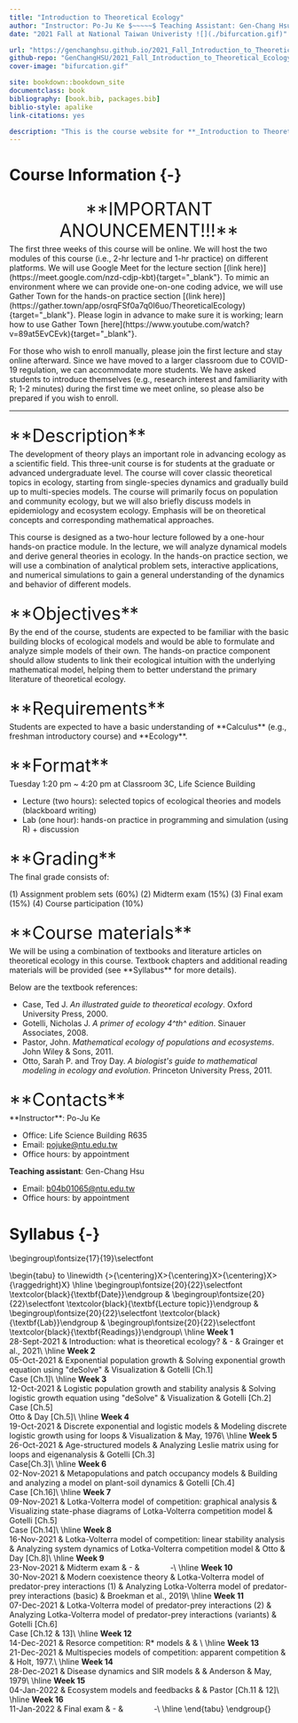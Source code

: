 ```yaml
--- 
title: "Introduction to Theoretical Ecology"
author: "Instructor: Po-Ju Ke $~~~~~$ Teaching Assistant: Gen-Chang Hsu"
date: "2021 Fall at National Taiwan Univeristy ![](./bifurcation.gif)"

url: "https://genchanghsu.github.io/2021_Fall_Introduction_to_Theoretical_Ecology/"
github-repo: "GenChangHSU/2021_Fall_Introduction_to_Theoretical_Ecology"
cover-image: "bifurcation.gif"

site: bookdown::bookdown_site
documentclass: book
bibliography: [book.bib, packages.bib]
biblio-style: apalike
link-citations: yes

description: "This is the course website for **_Introduction to Theoretical Ecology_** 2021 Fall at National Taiwan University."
---
```




# Course Information {-}

<p style = "font-size: 24pt; margin-bottom: 5px; margin-top: 25px; text-align: center"> **IMPORTANT ANOUNCEMENT!!!** </p>
The first three weeks of this course will be online. We will host the two modules of this course (i.e., 2-hr lecture and 1-hr practice) on different platforms. We will use Google Meet for the lecture section [(link here)](https://meet.google.com/nzd-cdjp-kbt){target="_blank"}. To mimic an environment where we can provide one-on-one coding advice, we will use Gather Town for the hands-on practice section [(link here)](https://gather.town/app/osrqFSf0a7q0I6uo/TheoreticalEcology){target="_blank"}. Please login in advance to make sure it is working; learn how to use Gather Town [here](https://www.youtube.com/watch?v=89at5EvCEvk){target="_blank"}.

For those who wish to enroll manually, please join the first lecture and stay online afterward. Since we have moved to a larger classroom due to COVID-19 regulation, we can accommodate more students. We have asked students to introduce themselves (e.g., research interest and familiarity with R; 1-2 minutes) during the first time we meet online, so please also be prepared if you wish to enroll.

********************************************************************************

<p style = "font-size: 24pt; margin-bottom: 5px; margin-top: 25px"> **Description** </p> The development of theory plays an important role in advancing ecology as a scientific field. This three-unit course is for students at the graduate or advanced undergraduate level. The course will cover classic theoretical topics in ecology, starting from single-species dynamics and gradually build up to multi-species models. The course will primarily focus on population and community ecology, but we will also briefly discuss models in epidemiology and ecosystem ecology. Emphasis will be on theoretical concepts and corresponding mathematical approaches.

This course is designed as a two-hour lecture followed by a one-hour hands-on practice module. In the lecture, we will analyze dynamical models and derive general theories in ecology. In the hands-on practice section, we will use a combination of analytical problem sets, interactive applications, and numerical simulations to gain a general understanding of the dynamics and behavior of different models. 

<p style = "font-size: 24pt; margin-bottom: 5px; margin-top: 25px"> **Objectives** </p>
By the end of the course, students are expected to be familiar with the basic building blocks of ecological models and would be able to formulate and analyze simple models of their own. The hands-on practice component should allow students to link their ecological intuition with the underlying mathematical model, helping them to better understand the primary literature of theoretical ecology. 

<p style = "font-size: 24pt; margin-bottom: 5px; margin-top: 25px"> **Requirements** </p>
Students are expected to have a basic understanding of **Calculus** (e.g., freshman introductory course) and **Ecology**.

<p style = "font-size: 24pt; margin-bottom: 5px; margin-top: 25px"> **Format** </p>
Tuesday 1:20 pm ~ 4:20 pm at Classroom 3C, Life Science Building

- Lecture (two hours): selected topics of ecological theories and models (blackboard writing) 
- Lab (one hour): hands-on practice in programming and simulation (using R) + discussion

<p style = "font-size: 24pt; margin-bottom: 5px; margin-top: 25px"> **Grading** </p>
The final grade consists of:

(1) Assignment problem sets (60%)
(2) Midterm exam (15%)
(3) Final exam (15%)
(4) Course participation (10%)

<p style = "font-size: 24pt; margin-bottom: 5px; margin-top: 25px"> **Course materials** </p>
We will be using a combination of textbooks and literature articles on theoretical ecology in this course. Textbook chapters and additional reading materials will be provided (see **Syllabus** for more details).

Below are the textbook references:

- Case, Ted J. *An illustrated guide to theoretical ecology*. Oxford University Press, 2000.
- Gotelli, Nicholas J. *A primer of ecology 4^th^ edition*. Sinauer Associates, 2008.
- Pastor, John. *Mathematical ecology of populations and ecosystems*. John Wiley & Sons, 2011.
- Otto, Sarah P. and Troy Day. *A biologist's guide to mathematical modeling in ecology and evolution*. Princeton University Press, 2011.

<p style = "font-size: 24pt; margin-bottom: 5px; margin-top: 25px"> **Contacts** </p>
**Instructor**: Po-Ju Ke

- Office: Life Science Building R635
- Email: pojuke@ntu.edu.tw
- Office hours: by appointment

**Teaching assistant**: Gen-Chang Hsu

- Email: b04b01065@ntu.edu.tw
- Office hours: by appointment


# Syllabus {-}

\begingroup\fontsize{17}{19}\selectfont

\begin{tabu} to \linewidth {>{\centering}X>{\centering}X>{\centering}X>{\raggedright}X}
\hline
\begingroup\fontsize{20}{22}\selectfont \textcolor{black}{\textbf{Date}}\endgroup & \begingroup\fontsize{20}{22}\selectfont \textcolor{black}{\textbf{Lecture topic}}\endgroup & \begingroup\fontsize{20}{22}\selectfont \textcolor{black}{\textbf{Lab}}\endgroup & \begingroup\fontsize{20}{22}\selectfont \textcolor{black}{\textbf{Readings}}\endgroup\\
\hline
**Week 1** <span style='vertical-align:-30%'> </span>
           <br> 28-Sept-2021 & Introduction: what is theoretical ecology? & \- & Grainger et al., 2021\\
\hline
**Week 2** <span style='vertical-align:-30%'> </span>
           <br> 05-Oct-2021 & Exponential population growth & Solving exponential growth equation using "deSolve" & Visualization & Gotelli [Ch.1] <br> Case [Ch.1]\\
\hline
**Week 3** <span style='vertical-align:-30%'> </span>
           <br> 12-Oct-2021 & Logistic population growth and stability analysis & Solving logistic growth equation using "deSolve" & Visualization & Gotelli [Ch.2] <br> Case [Ch.5] <br> Otto & Day [Ch.5]\\
\hline
**Week 4** <span style='vertical-align:-30%'> </span>
           <br> 19-Oct-2021 & Discrete exponential and logistic models & Modeling discrete logistic growth using for loops & Visualization & May, 1976\\
\hline
**Week 5** <span style='vertical-align:-30%'> </span>
           <br> 26-Oct-2021 & Age-structured models & Analyzing Leslie matrix using for loops and eigenanalysis & Gotelli [Ch.3] <br> Case[Ch.3]\\
\hline
**Week 6** <span style='vertical-align:-30%'> </span>
           <br> 02-Nov-2021 & Metapopulations and patch occupancy models & Building and analyzing a model on plant-soil dynamics & Gotelli [Ch.4] <br> Case [Ch.16]\\
\hline
**Week 7** <span style='vertical-align:-30%'> </span>
           <br> 09-Nov-2021 & Lotka-Volterra model of competition: graphical analysis & Visualizing state-phase diagrams of Lotka-Volterra competition model & Gotelli [Ch.5] <br> Case [Ch.14]\\
\hline
**Week 8** <span style='vertical-align:-30%'> </span>
           <br> 16-Nov-2021 & Lotka-Volterra model of competition: linear stability analysis & Analyzing system dynamics of Lotka-Volterra competition model & Otto & Day [Ch.8]\\
\hline
**Week 9** <span style='vertical-align:-30%'> </span>
           <br> 23-Nov-2021 & Midterm exam & \- & $~~~~~~~~~~~~$ \-\\
\hline
**Week 10** <span style='vertical-align:-30%'> </span>
           <br> 30-Nov-2021 & Modern coexistence theory & Lotka-Volterra model of predator-prey interactions (1) & Analyzing Lotka-Volterra model of predator-prey interactions (basic) & Broekman et al., 2019\\
\hline
**Week 11** <span style='vertical-align:-30%'> </span>
           <br> 07-Dec-2021 & Lotka-Volterra model of predator-prey interactions (2) & Analyzing Lotka-Volterra model of predator-prey interactions (variants) & Gotelli [Ch.6] <br> Case [Ch.12 & 13]\\
\hline
**Week 12** <span style='vertical-align:-30%'> </span>
           <br> 14-Dec-2021 & Resorce competition: R* models &  & \\
\hline
**Week 13** <span style='vertical-align:-30%'> </span>
           <br> 21-Dec-2021 & Multispecies models of competition: apparent competition &  & Holt, 1977.\\
\hline
**Week 14** <span style='vertical-align:-30%'> </span>
           <br> 28-Dec-2021 & Disease dynamics and SIR models &  & Anderson & May, 1979\\
\hline
**Week 15** <span style='vertical-align:-30%'> </span>
           <br> 04-Jan-2022 & Ecosystem models and feedbacks &  & Pastor [Ch.11 & 12]\\
\hline
**Week 16** <span style='vertical-align:-30%'> </span>
           <br> 11-Jan-2022 & Final exam & \- & $~~~~~~~~~~~~$ \-\\
\hline
\end{tabu}
\endgroup{}


